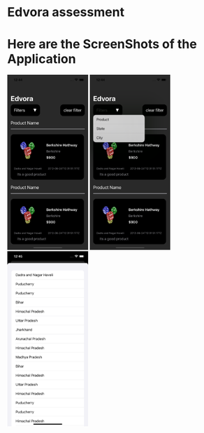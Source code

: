 # Edvora assessment


# Here are the ScreenShots of the Application

<img src="screenShots/pic1.png" height="400" />
<img src="screenShots/pic2.png" height="400" />
<img src="screenShots/pic3.png" height="400" />

